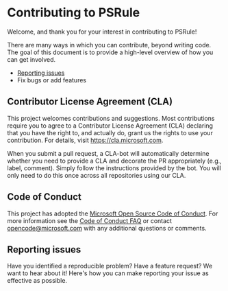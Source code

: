 # Contributing to PSRule

Welcome, and thank you for your interest in contributing to PSRule!

There are many ways in which you can contribute, beyond writing code.
The goal of this document is to provide a high-level overview of how you can get involved.

- [Reporting issues](#reporting-issues)
- Fix bugs or add features

## Contributor License Agreement (CLA)

This project welcomes contributions and suggestions. Most contributions require you to
agree to a Contributor License Agreement (CLA) declaring that you have the right to,
and actually do, grant us the rights to use your contribution. For details, visit
https://cla.microsoft.com.

When you submit a pull request, a CLA-bot will automatically determine whether you need
to provide a CLA and decorate the PR appropriately (e.g., label, comment). Simply follow the
instructions provided by the bot. You will only need to do this once across all repositories using our CLA.

## Code of Conduct

This project has adopted the [Microsoft Open Source Code of Conduct](https://opensource.microsoft.com/codeofconduct/).
For more information see the [Code of Conduct FAQ](https://opensource.microsoft.com/codeofconduct/faq/)
or contact [opencode@microsoft.com](mailto:opencode@microsoft.com) with any additional questions or comments.

## Reporting issues

Have you identified a reproducible problem?
Have a feature request?
We want to hear about it!
Here's how you can make reporting your issue as effective as possible.

### Look for an existing issue

Before you create a new issue, please do a search in [open issues][issues] to see if the issue or feature request has already been filed.

If you find your issue already exists,
make relevant comments and add your [reaction](https://github.com/blog/2119-add-reactions-to-pull-requests-issues-and-comments).
Use a reaction in place of a "+1" comment:

* 👍 - upvote

## Contributing to code

- Before writing a fix or feature enhancement, ensure that an issue is logged.
- Be prepared to discuss a feature and take feedback.
- Include unit tests and updates documentation to complement the change.

When you are ready to contribute a fix or feature:

- Start by [forking the PSRule-vscode][github-fork].
- Create a new branch from main in your fork.
- Add commits in your branch.
  - If you have updated module code or rules also update `CHANGELOG.md`.
  - You don't need to update the `CHANGELOG.md` for changes to unit tests or documentation.
  - Try building your changes locally. See [building from source][build] for instructions.
- [Create a pull request][github-pr-create] to merge changes into the PSRule `main` branch.
  - If you are _ready_ for your changes to be reviewed create a _pull request_.
  - If you are _not ready_ for your changes to be reviewed, create a _draft pull request_.
  - An continuous integration (CI) process will automatically build your changes.
    - You changes must build successfully to be merged.
    - If you have any build errors, push new commits to your branch.
    - Avoid using forced pushes or squashing changes while in review, as this makes reviewing your changes harder.

### Intro to Git and GitHub

When contributing to documentation or code changes, you'll need to have a GitHub account and a basic understanding of Git.
Check out the links below to get started.

- Make sure you have a [GitHub account][github-signup].
- GitHub Help:
  - [Git and GitHub learning resources][learn-git].
  - [GitHub Flow Guide][github-flow].
  - [Fork a repo][github-fork].
  - [About Pull Requests][github-pr].

### Code editor

You should use the multi-platform [Visual Studio Code][vscode] (VS Code).
The project contains a number of workspace specific settings that make it easier to author consistently.

### Building and testing

When creating a pull request to merge your changes, a continuous integration (CI) pipeline is run.
The CI pipeline will build then test your changes across MacOS, Linux and Windows configurations.

Before opening a pull request try building your changes locally.

## Thank You!

Your contributions to open source, large or small, make great projects like this possible.
Thank you for taking the time to contribute.

[learn-git]: https://help.github.com/en/articles/git-and-github-learning-resources
[github-flow]: https://guides.github.com/introduction/flow/
[github-signup]: https://github.com/signup/free
[github-fork]: https://help.github.com/en/github/getting-started-with-github/fork-a-repo
[github-pr]: https://help.github.com/en/github/collaborating-with-issues-and-pull-requests/about-pull-requests
[github-pr-create]: https://help.github.com/en/github/collaborating-with-issues-and-pull-requests/creating-a-pull-request-from-a-fork
[vscode]: https://code.visualstudio.com/
[issues]: https://github.com/Microsoft/PSRule-vscode/issues
